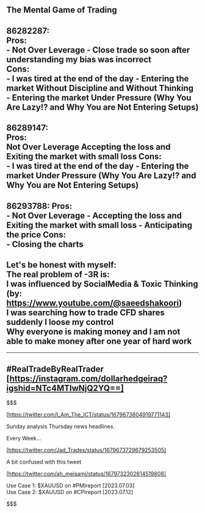 The Mental Game of Trading 
-------------------------------------------------------  
86282287:   
    Pros:  
        - Not Over Leverage 
        - Close trade so soon after understanding my bias was incorrect  
    Cons:  
        - I was tired at the end of the day
        - Entering the market Without Discipline and Without Thinking   
        - Entering the market Under Pressure (Why You Are Lazy!? and Why You are Not Entering Setups)  
-------------------------------------------------------  
86289147:  
    Pros:  
        Not Over Leverage 
        Accepting the loss and Exiting the market with small loss
    Cons:  
        - I was tired at the end of the day
        - Entering the market Under Pressure (Why You Are Lazy!? and Why You are Not Entering Setups)  
-------------------------------------------------------  
86293788:
    Pros:  
        - Not Over Leverage 
        - Accepting the loss and Exiting the market with small loss
        - Anticipating the price
    Cons:  
        - Closing the charts 
-------------------------------------------------------  
Let's be honest with myself:   
    The real problem of -3R is:    
        I was influenced by SocialMedia & Toxic Thinking (by: https://www.youtube.com/@saeedshakoori)    
        I was searching how to trade CFD shares suddenly I loose my control   
        Why everyone is making money and I am not able to make money after one year of hard work  
-------------------------------------------------------  

-------------------------------------------------------  
#RealTradeByRealTrader [https://instagram.com/dollarhedgeiraq?igshid=NTc4MTIwNjQ2YQ==]  
-------------------------------------------------------  



$$$$$$$$$$$$$$$$$$$$$$$$$$$$$$$$$$$$$$$$$$$$$$$$$$$$$$$

[https://twitter.com/I_Am_The_ICT/status/1679673604919771143]  

Sunday analysis Thursday news headlines.  

Every Week...  



[https://twitter.com/Jad_Trades/status/1679673729679253505]  

A bit confused with this tweet  

[https://twitter.com/ah_meisami/status/1679732302614519808]  

Use Case 1: $XAUUSD on #PMIreport [2023.07.03]  
Use Case 2: $XAUUSD on #CPIreport [2023.07.12]  

$$$$$$$$$$$$$$$$$$$$$$$$$$$$$$$$$$$$$$$$$$$$$$$$$$$$$$$
